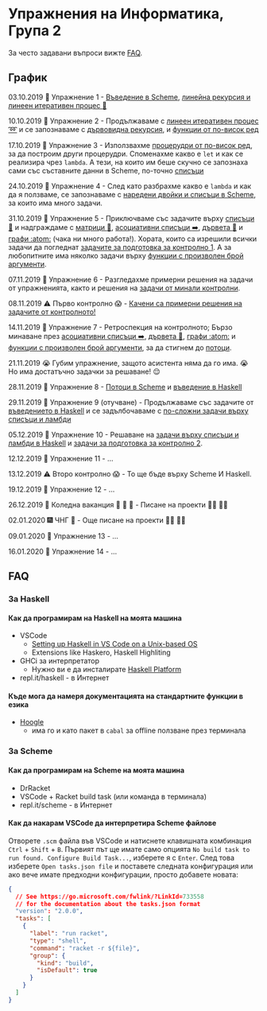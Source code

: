 # Упражнения на Информатика, Група 2

За често задавани въпроси вижте [FAQ](#FAQ).

## График

03.10.2019 :school: Упражнение 1 - [Въведение в Scheme](01-introduction-to-scheme/),
[линейна рекурсия и линеен итеративен процес :arrows_counterclockwise:](02-linear-iterative-process/)

10.10.2019 :school: Упражнение 2 - Продължаваме с
[линеен итеративен процес :loop:](02-linear-iterative-process/)
и се запознаваме с [дървовидна рекурсия](03-tree-recursion/),
и [функции от по-висок ред](04-higher-order-functions/)

17.10.2019 :school: Упражнение 3 - Използвахме [процерудри от по-висок ред](04-higher-order-functions/), за да построим други процерудри.
Споменахме какво е `let` и как се реализира чрез `lambda`.
А тези, на които им беше скучно се запознаха сами със съставните данни в Scheme,
по-точно [списъци](05-lists/)

24.10.2019 :school: Упражнение 4 - След като разбрахме какво е `lambda` и
как да я ползваме, се запознаваме с [наредени двойки и списъци в Scheme](05-lists/),
за които има много задачи.

31.10.2019 :school: Упражнение 5 - Приключваме със задачите върху [списъци :scroll:](05-lists/)
и надграждаме с [матрици :1234:](06-matrices/),
[асоциативни списъци :arrow_right:](07-asoociative-lists/),
[дървета :deciduous_tree:](08-trees/)
и [графи :atom:](09-graphs/) (чака ни много работа!).
Хората, които са изрешили всички задачи да погледнат [задачите за подготовка за контролно 1](exam-1/).
A за любопитните има няколко задачи върху [функции с произволен брой аргументи](10-apply/).

07.11.2019 :school: Упражнение 6 - Разгледахме примерни решения на задачи
от упражненията, както и решения на [задачи от минали контролни](exam-1/).

08.11.2019 :warning: Първо контролно :scream: - [Качени са примерни решения на задачите от контролното!](exam-1/)

14.11.2019 :school: Упражнение 7 - Ретроспекция на контролното;
Бързо минаване през [асоциативни списъци :arrow_right:](07-asoociative-lists/),
[дървета :deciduous_tree:](08-trees/), [графи :atom:](09-graphs/) и
[функции с произволен брой аргументи](10-apply/),
за да стигнем до [потоци](11-streams/).

21.11.2019 :sob: Губим упражнение, защото асистента няма да го има. :sob:
Но има достатъчно задачки за решаване! :relieved:

28.11.2019 :school: Упражнение 8 - [Потоци в Scheme](11-streams/) и [въведение в Haskell](12-haskell-intro/)

29.11.2019 :school: Упражнение 9 (отучване) - Продължаваме със задачите от [въведението в Haskell](12-haskell-intro/)
и се задълбочаваме с [по-сложни задачи върху списъци и ламбди](13-haskell-lists-and-lambdas/)

05.12.2019 :school: Упражнение 10 - Решаване на [задачи върху списъци и ламбди в Haskell](13-haskell-lists-and-lambdas/)
и [задачи за подготовка за контролно 2](exam-2/).

12.12.2019 :school: Упражнение 11 - ...

13.12.2019 :warning: Второ контролно :scream: - То ще бъде върху Scheme И Haskell.

19.12.2019 :school: Упражнение 12 - ...

26.12.2019 :christmas_tree: Коледна ваканция :gift: :santa: :deer: - Писане на проекти :woman_technologist: :man_technologist:

02.01.2020 :fireworks: ЧНГ :tada: - Още писане на проекти :man_technologist: :woman_technologist:

09.01.2020 :school: Упражнение 13 - ...

16.01.2020 :school: Упражнение 14 - ...

## FAQ

### За Haskell

#### Как да програмирам на Haskell на моята машина

- VSCode
  - [Setting up Haskell in VS Code on a Unix-based OS](https://medium.com/@dogwith1eye/setting-up-haskell-in-vs-code-on-macos-d2cc1ce9f60a)
  - Extensions like Haskero, Haskell Highliting
- GHCi за интерпретатор
  - Нужно ви е да инсталирате [Haskell Platform](https://www.haskell.org/platform/)
- repl.it/haskell - в Интернет

#### Къде мога да намеря документацията на стандартните функции в езика

- [Hoogle](https://hoogle.haskell.org/)
  - има го и като пакет в `cabal` за offline ползване през терминала

### За Scheme

#### Как да програмирам на Scheme на моята машина

- DrRacket
- VSCode + Racket build task (или команда в терминала)
- repl.it/scheme - в Интернет

#### Как да накарам VSCode да интерпретира Scheme файлове

Отворете `.scm` файла във VSCode и натиснете клавишната комбинация
`Ctrl` + `Shift` + `B`. Първият път ще имате само опцията
`No build task to run found. Configure Build Task...`, изберете я с `Enter`.
След това изберете `Open tasks.json file` и поставете следната конфигурация
или ако вече имате предходни конфигурации, просто добавете новата:

```json
{
  // See https://go.microsoft.com/fwlink/?LinkId=733558
  // for the documentation about the tasks.json format
  "version": "2.0.0",
  "tasks": [
    {
      "label": "run racket",
      "type": "shell",
      "command": "racket -r ${file}",
      "group": {
        "kind": "build",
        "isDefault": true
      }
    }
  ]
}
```
